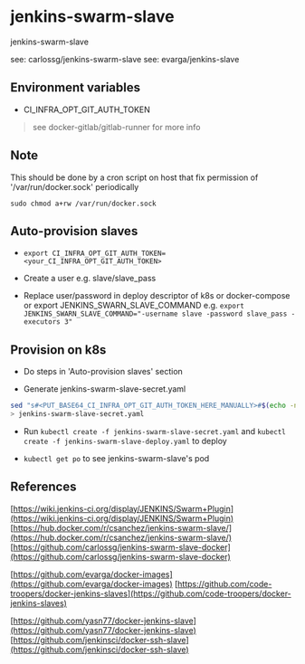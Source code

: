 
# jenkins-swarm-slave
jenkins-swarm-slave

see: carlossg/jenkins-swarm-slave
see: evarga/jenkins-slave

## Environment variables

- CI_INFRA_OPT_GIT_AUTH_TOKEN
> see docker-gitlab/gitlab-runner for more info

## Note

This should be done by a cron script on host that fix permission of '/var/run/docker.sock' periodically

```
sudo chmod a+rw /var/run/docker.sock
```

## Auto-provision slaves

- `export CI_INFRA_OPT_GIT_AUTH_TOKEN=<your_CI_INFRA_OPT_GIT_AUTH_TOKEN>`

- Create a user
e.g. slave/slave_pass

- Replace user/password in deploy descriptor of k8s or docker-compose or export JENKINS_SWARN_SLAVE_COMMAND
e.g. `export JENKINS_SWARN_SLAVE_COMMAND="-username slave -password slave_pass -executors 3"`

## Provision on k8s

- Do steps in 'Auto-provision slaves' section

- Generate jenkins-swarm-slave-secret.yaml

```sh
sed "s#<PUT_BASE64_CI_INFRA_OPT_GIT_AUTH_TOKEN_HERE_MANUALLY>#$(echo -n ${CI_INFRA_OPT_GIT_AUTH_TOKEN} | base64 -w 0)#" jenkins-swarm-slave-secret.template \
> jenkins-swarm-slave-secret.yaml
```

- Run `kubectl create -f jenkins-swarm-slave-secret.yaml` and `kubectl create -f jenkins-swarm-slave-deploy.yaml` to deploy

- `kubectl get po` to see jenkins-swarm-slave's pod

## References

[https://wiki.jenkins-ci.org/display/JENKINS/Swarm+Plugin](https://wiki.jenkins-ci.org/display/JENKINS/Swarm+Plugin)
[https://hub.docker.com/r/csanchez/jenkins-swarm-slave/](https://hub.docker.com/r/csanchez/jenkins-swarm-slave/)
[https://github.com/carlossg/jenkins-swarm-slave-docker](https://github.com/carlossg/jenkins-swarm-slave-docker)

[https://github.com/evarga/docker-images](https://github.com/evarga/docker-images)
[https://github.com/code-troopers/docker-jenkins-slaves](https://github.com/code-troopers/docker-jenkins-slaves)

[https://github.com/yasn77/docker-jenkins-slave](https://github.com/yasn77/docker-jenkins-slave)
[https://github.com/jenkinsci/docker-ssh-slave](https://github.com/jenkinsci/docker-ssh-slave)
